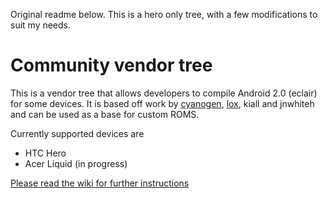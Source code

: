 Original readme below.
This is a hero only tree, with a few modifications to suit my needs.

# Community vendor tree

This is a vendor tree that allows developers to compile Android 2.0 (eclair)
for some devices.  It is based off work by [cyanogen][1], [lox][2], kiall and
jnwhiteh and can be used as a base for custom ROMS.

Currently supported devices are

- HTC Hero
- Acer Liquid (in progress)

[Please read the wiki for further instructions][3]

[1]: http://github.com/cyanogen
[2]: http://github.com/loxK/android_vendor_lox
[3]: http://wiki.github.com/loxK/android_vendor_community/
